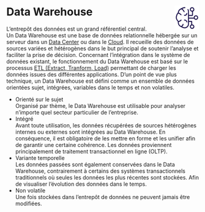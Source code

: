 # **Data Warehouse** <a href="../../"> <img src="../../assets/bi.svg" alt="Business intelligence" align="right" height="64px"> </a>

L’entrepôt des données est un grand référentiel central.  
Un Data Warehouse est une base de données relationnelle hébergée sur un serveur dans un [Data Center](docs/dataCenter) ou dans le [Cloud](docs/cloud). Il recueille des données de sources variées et hétérogènes dans le but principal de soutenir l’analyse et faciliter la prise de décision. Concernant l’intégration dans le système de données existant, le fonctionnement du Data Warehouse est basé sur le processus [ETL (Extract, Tranform, Load)](docs/etl) permettant de charger les données issues des différentes applications.
D’un point de vue plus technique, un Data Warehouse est défini comme un ensemble de données orientées sujet, intégrées, variables dans le temps et non volatiles.
* Orienté sur le sujet  
  Organisé par thème, le Data Warehouse est utilisable pour analyser n’importe quel secteur particulier de l’entreprise.
* Intégré  
  Avant toute utilisation, les données récupérées de sources hétérogènes internes ou externes sont intégrées au Data Warehouse. En conséquence, il est obligatoire de les mettre en forme et les unifier afin de garantir une certaine cohérence. Les données proviennent principalement de traitement transactionnel en ligne (OLTP).
* Variante temporelle  
  Les données passées sont également conservées dans le Data Warehouse, contrairement à certains des systèmes transactionnels traditionnels où seules les données les plus récentes sont stockées. Afin de visualiser l’évolution des données dans le temps.
* Non volatile  
  Une fois stockées dans l’entrepôt de données ne peuvent jamais être modifiées.
